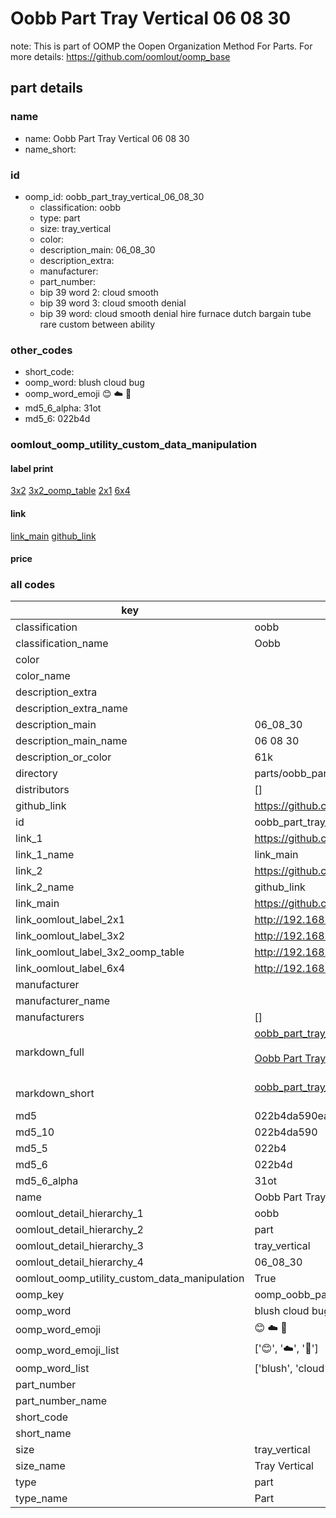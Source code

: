 # Oobb Part Tray Vertical 06 08 30  

note: This is part of OOMP the Oopen Organization Method For Parts. For more details: https://github.com/oomlout/oomp_base

##  part details





### name
* name: Oobb Part Tray Vertical 06 08 30
* name_short: 
### id
* oomp_id: oobb_part_tray_vertical_06_08_30
  * classification: oobb
  * type: part
  * size: tray_vertical
  * color: 
  * description_main: 06_08_30
  * description_extra: 
  * manufacturer: 
  * part_number: 
  * bip 39 word 2: cloud smooth
  * bip 39 word 3: cloud smooth denial
  * bip 39 word: cloud smooth denial hire furnace dutch bargain tube rare custom between ability

### other_codes
* short_code: 
* oomp_word: blush cloud bug
* oomp_word_emoji :blush: :cloud: :bug:
* md5_6_alpha: 31ot
* md5_6: 022b4d






### oomlout_oomp_utility_custom_data_manipulation
#### label print
[3x2](http://192.168.1.245:1112/?label=oomp%2031ot)
[3x2_oomp_table](http://192.168.1.107:1112/?label=oomp%2031ot)
[2x1](http://192.168.1.242:1112/?label=oomp%2031ot)
[6x4](http://192.168.1.55:1112/?label=oomp%2031ot)    

#### link

[link_main](https://github.com/oomlout/oomlout_oomp_current_version_messy/tree/main/parts/oobb_part_tray_vertical_06_08_30) [github_link](https://github.com/oomlout/oomlout_oomp_part_src/tree/main/parts/oobb_part_tray_vertical_06_08_30)                             

#### price







### all codes 
| key | value |  
| --- | --- |  
| classification | oobb |  
| classification_name | Oobb |  
| color |  |  
| color_name |  |  
| description_extra |  |  
| description_extra_name |  |  
| description_main | 06_08_30 |  
| description_main_name | 06 08 30 |  
| description_or_color | 61k |  
| directory | parts/oobb_part_tray_vertical_06_08_30 |  
| distributors | [] |  
| github_link | https://github.com/oomlout/oomlout_oomp_part_src/tree/main/parts/oobb_part_tray_vertical_06_08_30 |  
| id | oobb_part_tray_vertical_06_08_30 |  
| link_1 | https://github.com/oomlout/oomlout_oomp_current_version_messy/tree/main/parts/oobb_part_tray_vertical_06_08_30 |  
| link_1_name | link_main |  
| link_2 | https://github.com/oomlout/oomlout_oomp_part_src/tree/main/parts/oobb_part_tray_vertical_06_08_30 |  
| link_2_name | github_link |  
| link_main | https://github.com/oomlout/oomlout_oomp_current_version_messy/tree/main/parts/oobb_part_tray_vertical_06_08_30 |  
| link_oomlout_label_2x1 | http://192.168.1.242:1112/?label=oomp%2031ot |  
| link_oomlout_label_3x2 | http://192.168.1.245:1112/?label=oomp%2031ot |  
| link_oomlout_label_3x2_oomp_table | http://192.168.1.107:1112/?label=oomp%2031ot |  
| link_oomlout_label_6x4 | http://192.168.1.55:1112/?label=oomp%2031ot |  
| manufacturer |  |  
| manufacturer_name |  |  
| manufacturers | [] |  
| markdown_full | [oobb_part_tray_vertical_06_08_30](https://github.com/oomlout/oomlout_oomp_current_version_messy/tree/main/parts/oobb_part_tray_vertical_06_08_30)<br>[](https://github.com/oomlout/oomlout_oomp_current_version_messy/tree/main/parts/oobb_part_tray_vertical_06_08_30)<br>[Oobb Part Tray Vertical 06 08 30](https://github.com/oomlout/oomlout_oomp_current_version_messy/tree/main/parts/oobb_part_tray_vertical_06_08_30)<br><br> |  
| markdown_short | [oobb_part_tray_vertical_06_08_30](https://github.com/oomlout/oomlout_oomp_current_version_messy/tree/main/parts/oobb_part_tray_vertical_06_08_30)<br><br> |  
| md5 | 022b4da590ea025511af26c074f3395f |  
| md5_10 | 022b4da590 |  
| md5_5 | 022b4 |  
| md5_6 | 022b4d |  
| md5_6_alpha | 31ot |  
| name | Oobb Part Tray Vertical 06 08 30 |  
| oomlout_detail_hierarchy_1 | oobb |  
| oomlout_detail_hierarchy_2 | part |  
| oomlout_detail_hierarchy_3 | tray_vertical |  
| oomlout_detail_hierarchy_4 | 06_08_30 |  
| oomlout_oomp_utility_custom_data_manipulation | True |  
| oomp_key | oomp_oobb_part_tray_vertical_06_08_30 |  
| oomp_word | blush cloud bug |  
| oomp_word_emoji | :blush: :cloud: :bug: |  
| oomp_word_emoji_list | [':blush:', ':cloud:', ':bug:'] |  
| oomp_word_list | ['blush', 'cloud', 'bug'] |  
| part_number |  |  
| part_number_name |  |  
| short_code |  |  
| short_name |  |  
| size | tray_vertical |  
| size_name | Tray Vertical |  
| type | part |  
| type_name | Part |  
